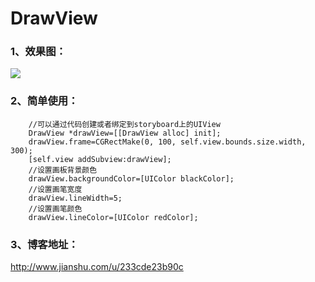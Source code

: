 # DrawView
### 1、效果图：
![](http://upload-images.jianshu.io/upload_images/6722970-d91c89e0bc6eaa41.gif?imageMogr2/auto-orient/strip%7CimageView2/2/w/372)
### 2、简单使用：
```
    //可以通过代码创建或者绑定到storyboard上的UIView
    DrawView *drawView=[[DrawView alloc] init];
    drawView.frame=CGRectMake(0, 100, self.view.bounds.size.width, 300);
    [self.view addSubview:drawView];
    //设置画板背景颜色
    drawView.backgroundColor=[UIColor blackColor];
    //设置画笔宽度
    drawView.lineWidth=5;
    //设置画笔颜色
    drawView.lineColor=[UIColor redColor];
```
### 3、博客地址：
http://www.jianshu.com/u/233cde23b90c
